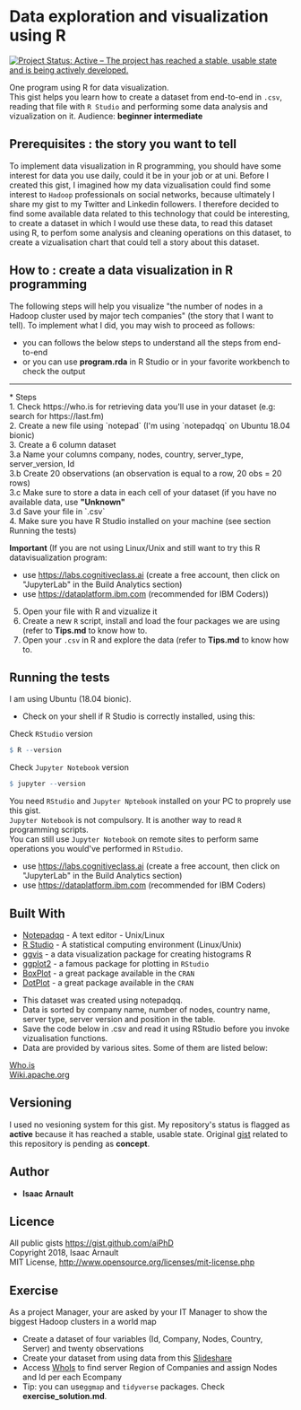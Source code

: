 # Data exploration and visualization using R

[![Project Status: Active – The project has reached a stable, usable state and is being actively developed.](https://www.repostatus.org/badges/latest/active.svg)](https://www.repostatus.org/#active)

One program using R for data visualization.<br>
This gist helps you learn how to create a dataset from end-to-end in `.csv`, reading that file with `R Studio` and performing some data analysis and vizualization on it.
Audience: <b>beginner</b> <b>intermediate</b>
</hr>

## Prerequisites : the story you want to tell
To implement data visualization in R programming, you should have some interest for data you use daily, could it be in your job or at uni. Before I created this gist, I imagined how my data vizualisation could find some interest to `Hadoop` professionals on social networks, because ultimately I share my gist to my Twitter and Linkedin followers. I therefore decided to find some available data related to this technology that could be interesting, to create a dataset in which I would use these data, to read this dataset using R, to perfom some analysis and cleaning operations on this dataset, to create a vizualisation chart that could tell a story about this dataset.

## How to : create a data visualization in R programming
The following steps will help you visualize "the number of nodes in a Hadoop cluster used by major tech companies" (the story that I want to tell). To implement what I did, you may wish to proceed as follows:
- you can follows the below steps to understand all the steps from end-to-end
- or you can use <b>program.rda</b> in R Studio or in your favorite workbench to check the output
<hr>
* Steps<br>
1.  Check https://who.is for retrieving data you'll use in your dataset (e.g: search for https://last.fm)<br>
2.  Create a new file using `notepad` (I'm using `notepadqq` on Ubuntu 18.04 bionic)<br>
3. Create a 6 column dataset<br>
  3.a Name your columns company, nodes, country, server_type, server_version, Id<br>
  3.b Create 20 observations (an observation is equal to a row, 20 obs = 20 rows)<br>
  3.c Make sure to store a data in each cell of your dataset (if you have no available data, use <b>"Unknown"</b><br>
  3.d Save your file in `.csv`<br>
4.  Make sure you have R Studio installed on your machine (see section Running the tests)<br>

<b>Important</b>
(If you are not using Linux/Unix and still want to try this R datavisualization program:
* use https://labs.cognitiveclass.ai (create a free account, then click on "JupyterLab" in the Build Analytics section)
* use https://dataplatform.ibm.com (recommended for IBM Coders))

5.  Open your file with R and vizualize it<br>
6.  Create a new `R` script, install and load the four packages we are using (refer to <b>Tips.md</b> to know how to.<br>
7.  Open your `.csv` in R and explore the data (refer to <b>Tips.md</b> to know how to.

## Running the tests
I am using Ubuntu (18.04 bionic).<br>
* Check on your shell if R Studio is correctly installed, using this:

Check `RStudio` version
```R
$ R --version
```
Check `Jupyter Notebook` version
```R
$ jupyter --version
```
</p>
</details>

You need `RStudio` and `Jupyter Nptebook` installed on your PC to proprely use this gist.<br>
`Jupyter Notebook` is not compulsory. It is another way to read `R` programming scripts.<br>
You can still use `Jupyter Notebook` on remote sites to perform same operations you would've performed in `RStudio`.<br>
* use https://labs.cognitiveclass.ai (create a free account, then click on "JupyterLab" in the Build Analytics section)<br>
* use https://dataplatform.ibm.com (recommended for IBM Coders)

## Built With

* [Notepadqq](https://notepadqq.com/wp/download) - A text editor - Unix/Linux
* [R Studio](https://linuxhint.com/rstudio-for-ubuntu) - A statistical computing environment (Linux/Unix)
* [ggvis](https://ggvis.rstudio.com/) - a data visualization package for creating histograms R
* [ggplot2](https://ggplot2.tidyverse.org) - a famous package for plotting in `RStudio`
* [BoxPlot](https://www.statmethods.net/graphs/boxplot.html) - a great package available in the `CRAN`
* [DotPlot](https://www.statmethods.net/graphs/dot.html) - a great package available in the `CRAN`

- This dataset was created using notepadqq.<br>
- Data is sorted by company name, number of nodes, country name, server type, server version and position in the table.<br>
- Save the code below in .csv and read it using RStudio before you invoke vizualisation functions.<br>
- Data are provided by various sites. Some of them are listed below:<br>

[Who.is](https://who.is)<br>
[Wiki.apache.org](https://wiki.apache.org/hadoop/PoweredBy)

## Versioning

I used no vesioning system for this gist. My repository's status is flagged as <b>active</b> because it has reached a stable, usable state. Original [gist](https://gist.github.com/aiPhD/16d757d8eff227ae624f1852fe1c8a91) related to this repository is pending as <b>concept</b>.

## Author

* **Isaac Arnault**

## Licence

All public gists https://gist.github.com/aiPhD<br>
Copyright 2018, Isaac Arnault<br>
MIT License, http://www.opensource.org/licenses/mit-license.php

## Exercise
As a project Manager, your are asked by your IT Manager to show the biggest Hadoop clusters in a world map<br>
* Create a dataset of four variables (Id, Company, Nodes, Country, Server) and twenty observations
* Create your dataset from using data from this [Slideshare](https://fr.slideshare.net/chopramanish/organizations-with-largest-hadoop-clusters)
* Access [WhoIs](https://who.is) to find server Region of Companies and assign Nodes and Id per each Ecompany
* Tip: you can use`ggmap` and `tidyverse` packages. Check <b>exercise_solution.md</b>.
